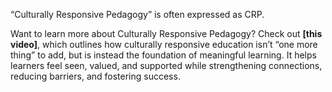 “Culturally Responsive Pedagogy” is often expressed as CRP.

Want to learn more about Culturally Responsive Pedagogy? Check out **\[this video]**, which outlines how culturally responsive education isn’t “one more thing” to add, but is instead the foundation of meaningful learning. It helps learners feel seen, valued, and supported while strengthening connections, reducing barriers, and fostering success.
